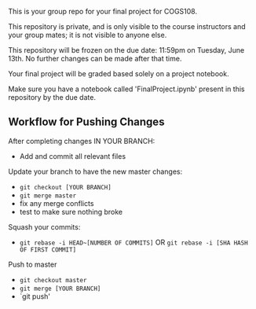 This is your group repo for your final project for COGS108.

This repository is private, and is only visible to the course instructors and your group mates; it is not visible to anyone else.

This repository will be frozen on the due date: 11:59pm on Tuesday, June 13th. No further changes can be made after that time.

Your final project will be graded based solely on a project notebook.

Make sure you have a notebook called 'FinalProject.ipynb' present in this repository by the due date.

## Workflow for Pushing Changes
After completing changes IN YOUR BRANCH:
 - Add and commit all relevant files
 
Update your branch to have the new master changes:
 - `git checkout [YOUR BRANCH]`
 - `git merge master`
 - fix any merge conflicts
 - test to make sure nothing broke
 
Squash your commits:
 - `git rebase -i HEAD~[NUMBER OF COMMITS]` OR `git rebase -i [SHA HASH OF FIRST COMMIT]`

Push to master
 - `git checkout master`
 - `git merge [YOUR BRANCH]`
 - `git push'